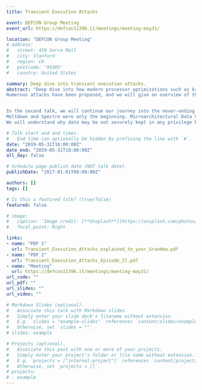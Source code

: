 ```yaml
---
title: Transient Execution Attacks

event: DEFCON Group Meeting
event_url: https://defcon11396.it/meetings/meeting-may31/

location: "DEFCON Group Meeting"
# address:
#   street: 450 Serra Mall
#   city: Stanford
#   region: CA
#   postcode: '94305'
#   country: United States

summary: Deep dive into transient execution attacks.
abstract: "Deep dive into how modern processor optimizations such as branch prediction and out-of-order execution may lead to the leak of secrets through the CPU's microarchitectural state. 
Numerous attacks have been proposed, and we will give an overview of these techniques' state of the art.


In the second talk, we will continue our journey into the never-ending story of Transient Execution Attacks to understand how modern processor microcomponents may still lead to arbitrary secret leakage.
Meltdown and Spectre were only the beginning. Microarchitectural Data Sampling attacks can leak data across any protection boundary.
We will understand why data may be not securely kept in any privilege boundary, and how may be impossible to enforce process, kernel or even virtual machines isolation in an SMT environment."

# Talk start and end times.
#   End time can optionally be hidden by prefixing the line with `#`.
date: "2019-05-31T16:00:00Z"
date_end: "2019-05-31T18:00:00Z"
all_day: false

# Schedule page publish date (NOT talk date).
publishDate: "2017-01-01T00:00:00Z"

authors: []
tags: []

# Is this a featured talk? (true/false)
featured: false

# image:
#   caption: 'Image credit: [**Unsplash**](https://unsplash.com/photos/bzdhc5b3Bxs)'
#   focal_point: Right

links:
- name: "PDF 1"
  url: Transient_Execution_Attacks_explained_to_your_Grandma.pdf
- name: "PDF 2"
  url: Transient_Execution_Attacks_Episode_II.pdf
- name: "Meeting"
  url: https://defcon11396.it/meetings/meeting-may31/
url_code: ""
url_pdf: ""
url_slides: ""
url_video: ""

# Markdown Slides (optional).
#   Associate this talk with Markdown slides.
#   Simply enter your slide deck's filename without extension.
#   E.g. `slides = "example-slides"` references `content/slides/example-slides.md`.
#   Otherwise, set `slides = ""`.
# slides: example

# Projects (optional).
#   Associate this post with one or more of your projects.
#   Simply enter your project's folder or file name without extension.
#   E.g. `projects = ["internal-project"]` references `content/project/deep-learning/index.md`.
#   Otherwise, set `projects = []`.
# projects:
# - example
---
```


<!-- {{% callout note %}}
Click on the **Slides** button above to view the built-in slides feature.
{{% /callout %}}

Slides can be added in a few ways:

- **Create** slides using Wowchemy's [*Slides*](https://wowchemy.com/docs/managing-content/#create-slides) feature and link using `slides` parameter in the front matter of the talk file
- **Upload** an existing slide deck to `static/` and link using `url_slides` parameter in the front matter of the talk file
- **Embed** your slides (e.g. Google Slides) or presentation video on this page using [shortcodes](https://wowchemy.com/docs/writing-markdown-latex/).

Further event details, including [page elements](https://wowchemy.com/docs/writing-markdown-latex/) such as image galleries, can be added to the body of this page. -->
